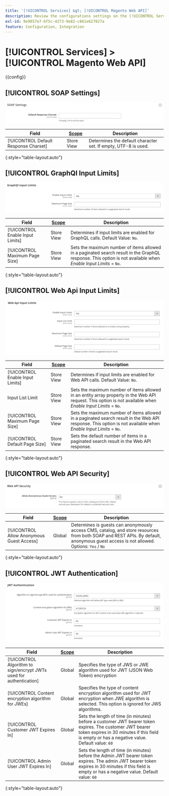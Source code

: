 ```yaml
---
title: '[!UICONTROL Services] &gt; [!UICONTROL Magento Web API]'
description: Review the configurations settings on the [!UICONTROL Services] &gt; [!UICONTROL Magento Web API] page of the Commerce Admin.
exl-id: 9e9857e7-6f5c-4273-9e82-c861e627827a
feature: Configuration, Integration
---
```

# [!UICONTROL Services] > [!UICONTROL Magento Web API]

{{config}}

<!-- [X-ref](../systems/integrations.md) -->

## [!UICONTROL SOAP Settings]

![SOAP Settings](./assets/web-api-soap-settings.png)<!-- zoom -->

|Field|[Scope](../../getting-started/websites-stores-views.md#scope-settings)|Description|
|--- |--- |--- |
|[!UICONTROL Default Response Charset]|Store View|Determines the default character set. If empty, UTF-8 is used.|

{:style="table-layout:auto"}

## [!UICONTROL GraphQl Input Limits]

![GraphQl Input Limits](./assets/web-api-graphql-input-limits.png)<!-- zoom -->

|Field|[Scope](../../getting-started/websites-stores-views.md#scope-settings)|Description|
|--- |--- |--- |
|[!UICONTROL Enable Input Limits]|Store View|Determines if input limits are enabled for GraphQL calls. Default Value: `No`.|
|[!UICONTROL Maximum Page Size]|Store View|Sets the maximum number of items allowed in a paginated search result in the GraphQL response. This option is not available when _Enable Input Limits_ = `No`.|

{:style="table-layout:auto"}

## [!UICONTROL Web Api Input Limits]

![Web Api Input Limits](./assets/web-api-input-limits.png)<!-- zoom -->

|Field|[Scope](../../getting-started/websites-stores-views.md#scope-settings)|Description|
|--- |--- |--- |
|[!UICONTROL Enable Input Limits]|Store View|Determines if input limits are enabled for Web API calls. Default Value: `No`.|
|Input List Limit|Store View|Sets the maximum number of items allowed in an entity array property in the Web API request. This option is not available when _Enable Input Limits_ = `No`.|
|[!UICONTROL Maximum Page Size]|Store View|Sets the maximum number of items allowed in a paginated search result in the Web API response. This option is not available when _Enable Input Limits_ = `No`.|
|[!UICONTROL Default Page Size]|Store View|Sets the default number of items in a paginated search result in the Web API response.|

{:style="table-layout:auto"}

## [!UICONTROL Web API Security]

![Web API Security](./assets/web-api-security.png)<!-- zoom -->

|Field|[Scope](../../getting-started/websites-stores-views.md#scope-settings)|Description|
|--- |--- |--- |
|[!UICONTROL Allow Anonymous Guest Access]|Global|Determines is guests can anonymously access CMS, catalog, and store resources from both SOAP and REST APIs. By default, anonymous guest access is not allowed. Options: `Yes` / `No`|

{:style="table-layout:auto"}

## [!UICONTROL JWT Authentication]

![JWT Authentication](./assets/web-api-jwt-authentication.png)<!-- zoom -->

|Field|[Scope](../../getting-started/websites-stores-views.md#scope-settings)|Description|
|--- |--- |--- |
|[!UICONTROL Algorithm to sign/encrypt JWTs used for authentication]|Global|Specifies the type of JWS or JWE algorithm used for JWT (JSON Web Token) encryption|
|[!UICONTROL Content encryption algorithm for JWEs]|Global|Specifies the type of content encryption algorithm used for JWT encryption when JWE algorithm is selected. This option is ignored for JWS algorithms.|
|[!UICONTROL Customer JWT Expires In]|Global|Sets the length of time (in minutes) before a customer JWT bearer token expires. The customer JWT bearer token expires in 30 minutes if this field is empty or has a negative value. Default value: `60`|
|[!UICONTROL Admin User JWT Expires In]|Global|Sets the length of time (in minutes) before the Admin JWT bearer token expires. The admin JWT bearer token expires in 30 minutes if this field is empty or has a negative value. Default value: `60`|

{:style="table-layout:auto"}

